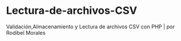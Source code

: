 # Lectura-de-archivos-CSV
Validación,Almacenamiento y Lectura de archivos CSV con PHP | por Rodibel Morales  
